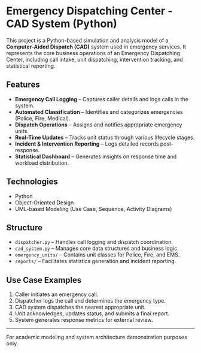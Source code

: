 # Emergency Dispatching Center - CAD System (Python)

This project is a Python-based simulation and analysis model of a **Computer-Aided Dispatch (CAD)** system used in emergency services. It represents the core business operations of an Emergency Dispatching Center, including call intake, unit dispatching, intervention tracking, and statistical reporting.

## Features

- **Emergency Call Logging** – Captures caller details and logs calls in the system.
- **Automated Classification** – Identifies and categorizes emergencies (Police, Fire, Medical).
- **Dispatch Operations** – Assigns and notifies appropriate emergency units.
- **Real-Time Updates** – Tracks unit status through various lifecycle stages.
- **Incident & Intervention Reporting** – Logs detailed records post-response.
- **Statistical Dashboard** – Generates insights on response time and workload distribution.

## Technologies

- Python
- Object-Oriented Design
- UML-based Modeling (Use Case, Sequence, Activity Diagrams)

##  Structure

- `dispatcher.py` – Handles call logging and dispatch coordination.
- `cad_system.py` – Manages core data structures and business logic.
- `emergency_units/` – Contains unit classes for Police, Fire, and EMS.
- `reports/` – Facilitates statistics generation and incident reporting.


##  Use Case Examples

1. Caller initiates an emergency call.
2. Dispatcher logs the call and determines the emergency type.
3. CAD system dispatches the nearest appropriate unit.
4. Unit acknowledges, updates status, and submits a final report.
5. System generates response metrics for external review.

---

For academic modeling and system architecture demonstration purposes only.

